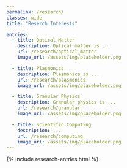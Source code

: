 ```yaml
---
permalink: /research/
classes: wide
title: "Reserch Interests"

entries:
  - title: Optical Matter
    description: Optical matter is ...
    url: /research/optical_matter
    image_url: /assets/img/placeholder.png

  - title: Plasmonics
    description: Plasmonics is ...
    url: /research/plasmonics
    image_url: /assets/img/placeholder.png

  - title: Granular Physics
    description: Granular physics is ...
    url: /research/granular
    image_url: /assets/img/placeholder.png

  - title: Scientific Computing
    description: ...
    url: /research/computing
    image_url: /assets/img/placeholder.png
---
```


{% include research-entries.html %}
